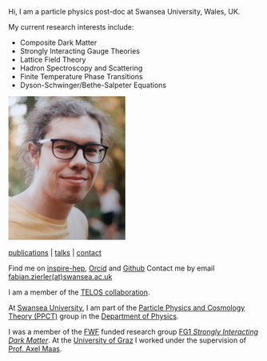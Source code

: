 Hi, I am a particle physics post-doc at Swansea University, Wales, UK. 

My current research interests include:

- Composite Dark Matter
- Strongly Interacting Gauge Theories
- Lattice Field Theory
- Hadron Spectroscopy and Scattering
- Finite Temperature Phase Transitions
- Dyson-Schwinger/Bethe-Salpeter Equations

![portrait of me](/images/profil.png) 

[publications](/publications/) | [talks](/talks) | [contact](/contact)

Find me on [inspire-hep](https://inspirehep.net/authors/1933762), [Orcid](https://orcid.org/0000-0002-8670-4054) and [Github](http://github.com/fzierler)
Contact me by email [fabian.zierler(at)swansea.ac.uk](mailto:fabian.zierler@swansea.ac.uk)

I am a member of the [TELOS collaboration](https://telos-collaboration.github.io/).

At [Swansea University](https://www.swansea.ac.uk/), I am part of the [Particle Physics and Cosmology Theory (PPCT)](https://www.swansea.ac.uk/physics/research-and-impact/particle-physics-cosmology/) group in the [Department of Physics](https://www.swansea.ac.uk/physics/).

I was a member of the [FWF](https://www.fwf.ac.at/de/) funded research group [FG1 *Strongly Interacting Dark Matter*](https://www.oeaw.ac.at/en/hephy/research/research-networks). At the [University of Graz](https://www.uni-graz.at/en/) I worked under the supervision of [Prof. Axel Maas](https://homepage.uni-graz.at/de/axel.maas/).